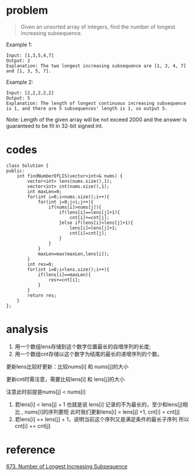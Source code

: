 # problem
>Given an unsorted array of integers, find the number of longest increasing subsequence.

Example 1:
```
Input: [1,3,5,4,7]
Output: 2
Explanation: The two longest increasing subsequence are [1, 3, 4, 7] and [1, 3, 5, 7].
```
Example 2:
```
Input: [2,2,2,2,2]
Output: 5
Explanation: The length of longest continuous increasing subsequence is 1, and there are 5 subsequences' length is 1, so output 5.
```
Note: Length of the given array will be not exceed 2000 and the answer is guaranteed to be fit in 32-bit signed int.


# codes
```
class Solution {
public:
    int findNumberOfLIS(vector<int>& nums) {
        vector<int> lens(nums.size(),1);
        vector<int> cnt(nums.size(),1);
        int maxLen=0;
        for(int i=0;i<nums.size();i++){
            for(int j=0;j<i;j++){
                if(nums[i]>nums[j]){
                    if(lens[i]==lens[j]+1){
                        cnt[i]+=cnt[j];
                    }else if(lens[i]<lens[j]+1){
                        lens[i]=lens[j]+1;
                        cnt[i]=cnt[j];
                    }
                }
            }
            maxLen=max(maxLen,lens[i]);
        }
        int res=0;
        for(int i=0;i<lens.size();i++){
            if(lens[i]==maxLen){
                res+=cnt[i];
            }
        }
        return res;
    }
};
```

# analysis
1. 用一个数组lens存储到这个数字位置最长的自增序列的长度;
2. 用一个数组cnt存储以这个数字为结尾的最长的递增序列的个数。

更新lens比较好更新：比较nums[i] 和 nums[j]的大小

更新cnt时需注意，需要比较lens[i] 和 lens[j]的大小

注意此时前提是nums[j] < nums[i]

1. 若lens[i] < lens[j] + 1 也就是说 lens[i] 记录的不为最长的，至少和lens[j]相比 , nums[i]的序列要短
此时我们更新lens[i] = lens[j] +1, cnt[i] = cnt[j]
2. 若lens[i] == lens[j] + 1，说明当前这个序列又是满足条件的最长子序列 所以 cnt[i] += cnt[j]


# reference
[673. Number of Longest Increasing Subsequence][1]

[1]: http://www.cnblogs.com/yaoyudadudu/p/9197364.html



